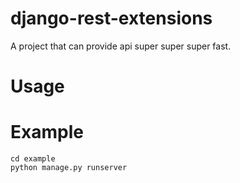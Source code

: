 # django-rest-extensions
A project that can provide api super super super fast.

# Usage


# Example
```
cd example
python manage.py runserver
```
